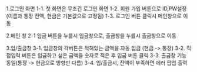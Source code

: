 1.로그인 화면
1-1. 첫 화면은 무조건 로그인 화면
1-2. 회원 가입 버튼으로 ID,PW설정 (이름과 통장 잔액, 현금은 기본값으로 고정됨)
1-3. 로그인 버튼 클릭시 메인창으로 이동 

2.메인 창
2-1 입금 버튼을 누를시 입금창으로, 출금창을 누를시 출금창으로 이동

3.입/출금창
3-1. 입금창의 각버튼은 적혀있는 금액을 자동 입금 (현금 -> 통장)
3-2. 직접입력 버튼은 입금하고 싶은 금액을 숫자로 적은 후 입금 버튼 클릭
3-3. 출금창 기능 동일(통장 -> 현금으로 방향만 다름)
3-4. 입/출금시, 잔액이 부족하면 에러 팝업 출력
